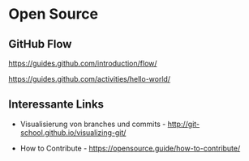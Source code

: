 # Open Source

## GitHub Flow

https://guides.github.com/introduction/flow/

https://guides.github.com/activities/hello-world/


## Interessante Links

- Visualisierung von branches und commits - http://git-school.github.io/visualizing-git/

- How to Contribute - https://opensource.guide/how-to-contribute/
